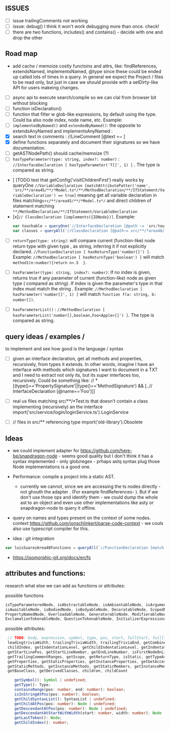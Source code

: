 ## ISSUES

- [ ] issue trailingComments not working
- [ ] issue: debug() I think it won't work debugging more than once. check!
- [ ] there are two functions, includes() and contains() - decide with one and drop the other

## Road map

  - add cache / memoize costly functoins and attrs, like: findReferences, extendsNamed, implementsNamed, @type since these could be ended up called lots of times in a query. In general we expect the Project / files to be read only, but just in case we should provide with a setDirty-like API for users makeing changes. 
- [ ] async api to execute search/compile so we can clal from browser bit without blocking
- [ ] function isDeclaration()
- [ ] function that filter w glob-like expressions, by default using the type. Could ba also node index, node name, etc. Example: 
- [ ] `implementedByNamed()` and `extendedByNamed()`: the opposite to extendsAnyNamed and implementsAnyNamed : 
- [x] search text in comments : //LineComment [@text =~ ]
- [x] define functions separately and document their signatures so we have documentation.
- [ ] getASTNodePath() should cache/memoize (?)
- [ ] `hasTypeParameter(type: string, index?: number)` : `//InterfaceDeclaration [ hasTypeParameter('T[]', 1) ]` . The type is compared as string.
 - [ ]TODO test that getConfig('visitChildrenFirst') really works by queryOne 
`//VariableDeclaration [matchAttributePatter('name', 'src/**/area45/**/*Model.ts*/**/MethodDeclaration/**/IfStatement/VariableDeclaration') == true]` 
meaning get all variable declaration in files matching`src/**/area45/**/*Model.ts*/` and direct children of statement matching `**/MethodDeclaration/**/IfStatement/VariableDeclaration`
- [x]`// ClassDeclaration [implements({IDNode})]`. Example: 
    ```ts
    var touchable = queryOne('//InterfaceDeclaration [@path ~= 'src/touch' && @name=='Touchable]'); 
    var classes = queryAll('//ClassDeclaration [@path~= src/**/*area48/implements({touchable})])', {params: {touchable}})
    ```

- [ ] `returnType(type: string)`: will compare current (function-like) node return type with given type , as string, inferring it if not explicitly declared. `//FunctionDeclaration [ hasReturnType('number[]') ]`. Example: `//MethodDeclaration [ hasReturnType('boolean') ]` will match `method1(n:number){return n>.5  }`.

- [ ] `hasParameter(type: string, index?: number)`: If no index is given, returns true if any parameter of current (function-like) node as given type ( compared as string). If index is given the parameter's type in that index must match the string . Example: `//MethodDeclaration [ hasParameter('number[]', 1) ]` will match `function f(a: string, b: number[])`.

- [ ] `hasParameterList()` : `//MethodDeclaration [ hasParameterList('number[],boolean,Foo<Apple>[]') ]`. The type is compared as string.


## query ideas / examples / 

to implement and see how good is the language / syntax

- [ ] given an interface declaration, get all methods and properties, recursively, from types it extends. In other words, imagine I have an interface with methods which signatures I want to document in a TXT and I need to extract not only its, but its super interfaces too, recursively.  Could be something like:
     // * [(type()=='PropertySignature'||type()=='MethodSignature') && [..// InterfaceDeclaration [@name=='Foo']]]

- [ ]  real us files matching src/**/*Test.ts that doesn't contain a class implementing (recursively) an the interface import('src/service/login/loginService.ts').LoginService
- [ ] // files in src/** referencing type import('old-library').Obsolete


## Ideas

 * we could implement adapter for https://github.com/here-be/snapdragon-node  - seems good quality but I don't think it has a syntax implemented - only glob/regex - prhaps astq syntax plug those Node implementations is a good one.

 * Performance: compile a project into a static AST. 
   * currently we cannot, since we are accessing the ts nodes directly - not ghouth the adapter . (For example findReferences- ). But if we don't use those ops and identify them - we could dump the whole ast to an object and even use other implementations like asty or snapdragon-node  to query it offline.

 * query on names and types present on the context of some nodes. context https://github.com/jonschlinkert/parse-code-context - 
 we couls also use typescript compiler for this.

 <!-- * docs say "function parameters can be any expression, so I shulld be able to flat / map an expression. problem: // InterfaceDeclaration [@name=='Foo'] -->
 * idea  : git integration

```ts
var luisSuarezArea48Functions = queryAll(`//FunctionDeclaration [match(@path, 'src/**/*area48/**/*.ts')==true && git('lastModifiedBy')=='luisSuarez']`)
```
 * https://isomorphic-git.org/docs/en/fs

## attributes and functions: 

research what else we can add as functions or attributes:

possible functions
```ts
isTypeParameteredNode, isAbstractableNode, isAmbientableNode, isArgumentedNode, isAsyncableNode,
isAwaitableNode, isBodiedNode, isBodyableNode, DecoratableNode, ScopedNode, staticableNode,
PropertyNamedNode, OverloadableNode, GeneratorableNode, ModifierableNode, JSDocableNode, ReadonlyableNode,
ExclamationTokenableNode, QuestionTokenableNode, InitializerExpressionableNode, PropertyNamedNode
```


possible attributes:
```ts
 // TODO: body, expression, symbol, type, pos, start, fullStart, fuillText, width, fullWIdth,
 leadingtriviaWidth, trailingTriviaWidth, trailingTriviaEnd, getCombinedModifierFlags, getLastToken,
 childIndex, getIndentationLevel, getChildIndentationLevel, getIndentationText, getChildIndentationText,
 getStartLinePos, getStartLineNumber, getEndLineNumber, isFirstNodeOnLine, getLeadingCommentRanges,
 getTrailingCommentRanges, getScope, getReturnType, isStatic, getTypeArguments, getTypeParameters,
 getProperties, getStaticProperties, getInstanceProperties, getGetAccessors, getSetAccessors, getMethods,
 getStaticMethods, getInstanceMethods, getStaticMembers, getInstanceMembers, getMembers, getBaseTypes,.
 getBaseClass, getDerivedClasses, children, childCount

    getSymbol(): Symbol | undefined;
    getType(): Type;
    containsRange(pos: number, end: number): boolean;
    isInStringAtPos(pos: number): boolean;
    getChildSyntaxList(): SyntaxList | undefined;
    getChildAtPos(pos: number): Node | undefined;
    getDescendantAtPos(pos: number): Node | undefined;
    getDescendantAtStartWithWidth(start: number, width: number): Node | undefined;
    getLastToken(): Node;
    getChildIndex(): number;
```
